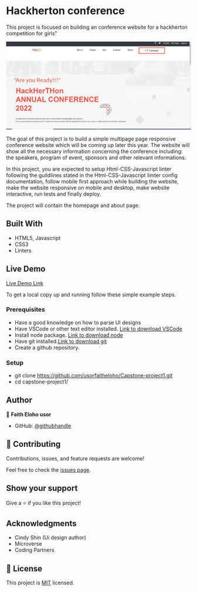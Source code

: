 # Hackherton conference

This project is focused on building an conference website for a hackherton competition for girls"

![screenshot](./assets/images/design.PNG)

The goal of this project is to build a simple multipage page responsive conference website which will be coming up later this year. The website will show all the necessary information concerning the conference including: the speakers, program of event, sponsors and other relevant informations.

In this project, you are expected to setup Html-CSS-Javascript linter following the guildlines stated in the Html-CSS-Javascript limter config documentation, follow mobile first approach while building the website, make the website responsive on mobile and desktop, make website interactive, run tests and finally deploy.

The project will contain the homepage and about page.

## Built With

- HTML5, Javascript
- CSS3
- Linters

## Live Demo

[Live Demo Link](https://hackherthon.netlify.app)

To get a local copy up and running follow these simple example steps.

### Prerequisites
- Have a good knowledge on how to parse UI designs
- Have VSCode or other text editor installed. [Link to download VSCode](https://code.visualstudio.com/download)
- Install node package. [Link to download node](https://nodejs.org/en/download/)
- Have git installed.[Link to download git](https://git-scm.com/downloads)
- Create a github repository.

### Setup
- git clone https://github.com/usorfaitheloho/Capstone-project1.git
- cd capstone-project1/


## Author

👤 **Faith Eloho usor**

- GitHub: [@githubhandle](https://github.com/usorfaitheloho)



## 🤝 Contributing

Contributions, issues, and feature requests are welcome!

Feel free to check the [issues page](../../issues/).

## Show your support

Give a ⭐️ if you like this project!

## Acknowledgments

- Cindy Shin (Ui design author)
- Microverse
- Coding Partners

## 📝 License

This project is [MIT](./MIT.md) licensed.

